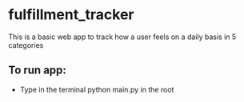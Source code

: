 # fulfillment_tracker
This is a basic web app to track how a user feels on a daily basis in 5 categories

## To run app:
- Type in the terminal python main.py in the root